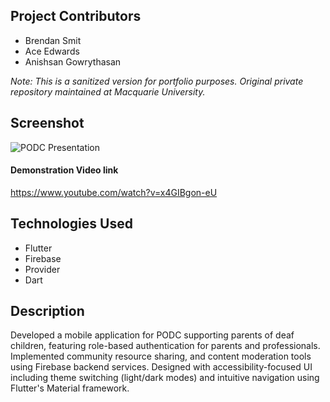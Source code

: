 ## Project Contributors
- Brendan Smit
- Ace Edwards
- Anishsan Gowrythasan

*Note: This is a sanitized version for portfolio purposes. Original private repository maintained at Macquarie University.*
## Screenshot
![PODC Presentation](https://github.com/user-attachments/assets/5a16147f-eb51-4fb2-825e-fa51eb01767c)

#### Demonstration Video link

https://www.youtube.com/watch?v=x4GIBgon-eU

## Technologies Used
  - Flutter
  - Firebase
  - Provider
  - Dart

## Description
Developed a mobile application for PODC supporting parents of deaf children, featuring role-based authentication for parents and professionals. Implemented community resource sharing, and content moderation tools using Firebase backend services. Designed with accessibility-focused UI including theme switching (light/dark modes) and intuitive navigation using Flutter's Material framework.
